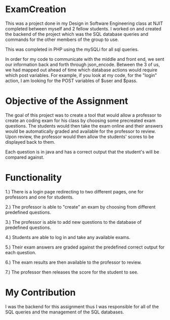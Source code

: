 # ExamCreation


This was a project done in my Design in Software Engineering class at NJIT completed between myself and 2 fellow students. I worked on and created the backend of the project which was the SQL database queries and commands for the other members of the group to use.

This was completed in PHP using the mySQLi for all sql queries.

In order for my code to communicate with the middle and front end, we sent our information back and forth through json_encode.
Between the 3 of us, we had mapped out ahead of time which database actions would require which post variables. For example, if you look at my code, for the "login" action, I am looking for the POST variables of $user and $pass. 

# Objective of the Assignment
The goal of this project was to create a tool that would allow a professor to create an coding exam for his class by choosing some precreated exam questions. The students would then take the exam online and their answers would be automatically graded and available for the professor to review. Upon review, the professor would then allow the students' scores to be displayed back to them.

Each question is in java and has a correct output that the student's will be compared against. 

# Functionality
1.) There is a login page redirecting to two different pages, one for professors and one for students.

2.) The professor is able to "create" an exam by choosing from different predefined questions.

3.) The professor is able to add new questions to the database of predefined questions.

4.) Students are able to log in and take any available exams.

5.) Their exam answers are graded against the predefined correct output for each question.

6.) The exam results are then available to the professor to review.

7.) The professor then releases the score for the student to see.

# My Contribution
I was the backend for this assignment thus I was responsible for all of the SQL queries and the management of the SQL databases.
